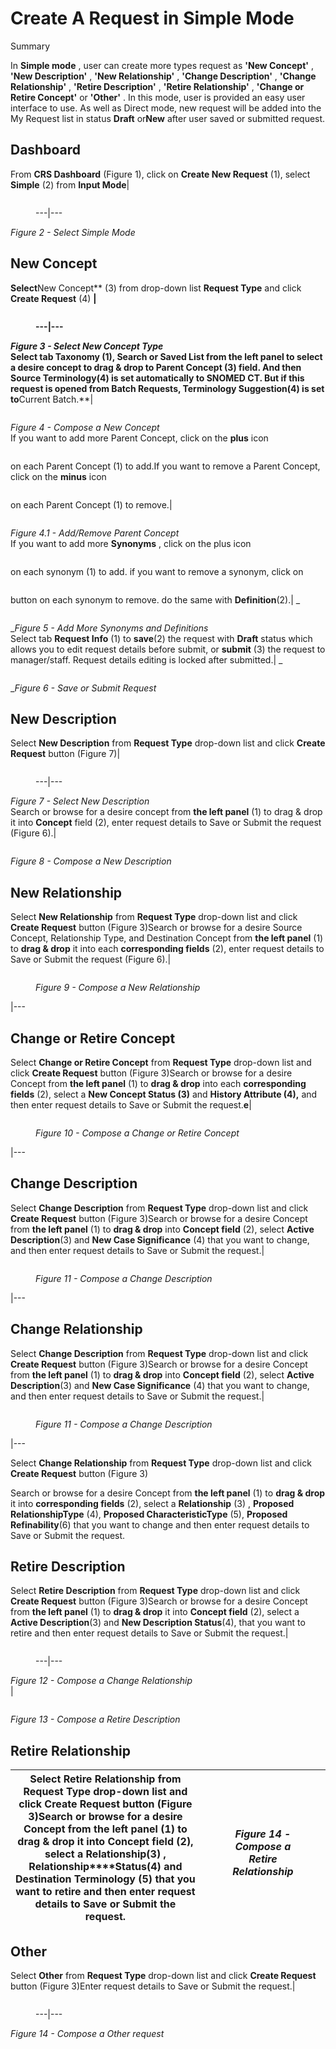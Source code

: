 # Create A Request in Simple Mode

Summary

In **Simple mode** , user can create more types request as **'New Concept'** , **'New Description'** , **'New Relationship'** , **'Change Description'** , **'Change Relationship'** , **'Retire Description'** , **'Retire Relationship'** , **'Change or Retire Concept'** or **'Other'** . In this mode, user is provided an easy user interface to use. As well as Direct mode, new request will be added into the My Request list in status **Draft** or**New** after user saved or submitted request. 

## Dashboard

From **CRS Dashboard** (Figure 1), click on **Create New Request** (1), select **Simple** (2) from **Input Mode**|  <figure><img src="images/28742934.png" alt="" title=""><figcaption><p>---|---</p></figcaption></figure>_Figure 2 - Select Simple Mode_  
  
## New Concept

**Select**New Concept** (3) from drop-down list **Request Type** and click **Create Request** (4) **| <figure><img src="images/28742935.png" alt="" title=""><figcaption><p>---|---</p></figcaption></figure>_Figure 3 - Select New Concept Type_  
Select tab **Taxonomy** (1), **Search** or **Saved List** from the left panel to select a desire concept to drag & drop to **Parent Concept** (3) field. And then **Source Terminology**(4) is set automatically to **SNOMED CT.** But if this request is opened from Batch Requests, **Terminology Suggestion**(4) is set to**Current Batch.**|  <figure><img src="images/29952918.png" alt="" title=""></figure>_Figure 4 - Compose a New Concept_  
If you want to add more Parent Concept, click on the **plus** icon <figure><img src="images/28742937.png" alt="" title=""></figure> on each Parent Concept (1) to add.If you want to remove a Parent Concept, click on the **minus** icon <figure><img src="images/28742938.png" alt="" title=""></figure> on each Parent Concept (1) to remove.| <figure><img src="images/29952920.png" alt="" title=""></figure>_Figure 4.1 - Add/Remove Parent Concept_  
If you want to add more **Synonyms** , click on the plus icon <figure><img src="images/28742937.png" alt="" title=""></figure> on each synonym (1) to add. if you want to remove a synonym, click on <figure><img src="images/28742938.png" alt="" title=""></figure> button on each synonym to remove. do the same with **Definition**(2).| _<figure><img src="images/28742939.png" alt="" title=""></figure>__Figure 5 - Add More Synonyms and Definitions_  
Select tab **Request Info** (1) to **save**(2) the request with **Draft** status which allows you to edit request details before submit, or **submit** (3) the request to manager/staff. Request details editing is locked after submitted.| _<figure><img src="images/28742940.png" alt="" title=""></figure>__Figure 6 - Save or Submit Request_  
  
## New Description

Select **New Description** from **Request Type** drop-down list and click **Create Request** button (Figure 7)| <figure><img src="images/28742941.png" alt="" title=""><figcaption><p>---|---</p></figcaption></figure>_Figure 7 - Select New Description_  
Search or browse for a desire concept from **the left panel** (1) to drag & drop it into **Concept** field (2), enter request details to Save or Submit the request (Figure 6).| <figure><img src="images/29952926.png" alt="" title=""></figure>_Figure 8 - Compose a New Description_  
  
## New Relationship

Select **New Relationship** from **Request Type** drop-down list and click **Create Request** button (Figure 3)Search or browse for a desire Source Concept, Relationship Type, and Destination Concept from **the left panel** (1) to **drag & drop** it into each **corresponding fields** (2), enter request details to Save or Submit the request (Figure 6).| _<figure><img src="images/29953234.png" alt="" title=""><figcaption><p>_<em>Figure 9 - Compose a New Relationship</em></p></figcaption></figure>|---  
  
## Change or Retire Concept

Select **Change or Retire Concept** from **Request Type** drop-down list and click **Create Request** button (Figure 3)Search or browse for a desire Concept from **the left panel** (1) to **drag & drop** into each **corresponding fields** (2), select a **New Concept Status (3)** and **History Attribute (4),** and then enter request details to Save or Submit the request.**e**|  _<figure><img src="images/29953239.png" alt="" title=""><figcaption><p>_<em>Figure 10 - Compose a Change or Retire Concept</em></p></figcaption></figure>|---  
  
## Change Description

Select **Change Description** from **Request Type** drop-down list and click **Create Request** button (Figure 3)Search or browse for a desire Concept from **the left panel** (1) to **drag & drop** into **Concept field** (2), select **Active Description**(3) and **New Case Significance** (4) that you want to change, and then enter request details to Save or Submit the request.| _<figure><img src="images/29953240.png" alt="" title=""><figcaption><p>_<em>Figure 11 - Compose a Change Description</em></p></figcaption></figure>|---  
  
## Change Relationship

Select **Change Description** from **Request Type** drop-down list and click **Create Request** button (Figure 3)Search or browse for a desire Concept from **the left panel** (1) to **drag & drop** into **Concept field** (2), select **Active Description**(3) and **New Case Significance** (4) that you want to change, and then enter request details to Save or Submit the request.| _<figure><img src="images/29953240.png" alt="" title=""><figcaption><p>_<em>Figure 11 - Compose a Change Description</em></p></figcaption></figure>|---  
  
Select **Change Relationship** from **Request Type** drop-down list and click **Create Request** button (Figure 3)

Search or browse for a desire Concept from **the left panel** (1) to **drag & drop** it into **corresponding fields** (2), select a **Relationship** (3) , **Proposed RelationshipType** (4), **Proposed CharacteristicType** (5), **Proposed Refinability**(6) that you want to change and then enter request details to Save or Submit the request.

## Retire Description

Select **Retire Description** from **Request Type** drop-down list and click **Create Request** button (Figure 3)Search or browse for a desire Concept from **the left panel** (1) to **drag & drop** it into **Concept field** (2), select a **Active Description**(3) and **New Description Status**(4), that you want to retire and then enter request details to Save or Submit the request.| <figure><img src="images/29953262.png" alt="" title=""><figcaption><p>---|---</p></figcaption></figure>_Figure 12 - Compose a Change Relationship_  
| <figure><img src="images/29953270.png" alt="" title=""></figure>_Figure 13 - Compose a Retire Description_  
  
## Retire Relationship

Select **Retire Relationship** from **Request Type** drop-down list and click **Create Request** button (Figure 3)Search or browse for a desire Concept from **the left panel** (1) to **drag & drop** it into **Concept field** (2), select a **Relationship**(3) , **Relationship****Status**(4) and **Destination Terminology** (5) that you want to retire and then enter request details to Save or Submit the request.| <figure><img src="images/29953274.png" alt="" title=""><figcaption><p>_<em>Figure 14 - Compose a Retire Relationship</em></p></figcaption></figure>_  
---|---  
  
## Other

Select **Other** from **Request Type** drop-down list and click **Create Request** button (Figure 3)Enter request details to Save or Submit the request.| <figure><img src="images/29953275.png" alt="" title=""><figcaption><p>---|---</p></figcaption></figure>_Figure 14 - Compose a Other request_  
